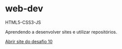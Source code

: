 # web-dev
 HTML5-CSS3-JS

 Aprendendo a desenvolver sites e utilizar repositórios.

 <a href ="https://otaviopessanha.github.io/web-dev/html-css/desafios/d010/desafio10">Abrir site do desafio 10</a>